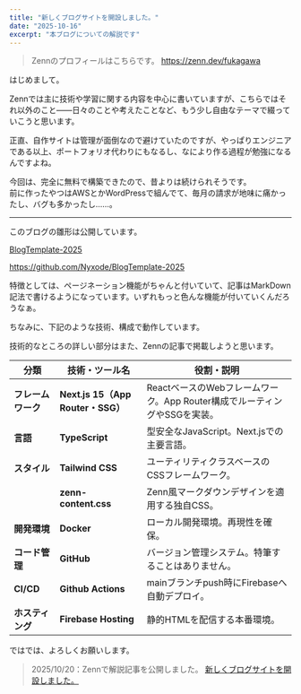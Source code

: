 ```yaml
---
title: "新しくブログサイトを開設しました。"
date: "2025-10-16"
excerpt: "本ブログについての解説です"
---
```


>Zennのプロフィールはこちらです。
> https://zenn.dev/fukagawa


はじめまして。

Zennでは主に技術や学習に関する内容を中心に書いていますが、こちらではそれ以外のこと――日々のことや考えたことなど、もう少し自由なテーマで綴っていこうと思います。

正直、自作サイトは管理が面倒なので避けていたのですが、やっぱりエンジニアである以上、ポートフォリオ代わりにもなるし、なにより作る過程が勉強になるんですよね。

今回は、完全に無料で構築できたので、昔よりは続けられそうです。  
前に作ったやつはAWSとかWordPressで組んでて、毎月の請求が地味に痛かったし、バグも多かったし……。

---

このブログの雛形は公開しています。

[BlogTemplate-2025](https://blogtemplate-2025.web.app/)

https://github.com/Nyxode/BlogTemplate-2025

特徴としては、ページネーション機能がちゃんと付いていて、記事はMarkDown記法で書けるようになっています。いずれもっと色んな機能が付いていくんだろうなぁ。

ちなみに、下記のような技術、構成で動作しています。

技術的なところの詳しい部分はまた、Zennの記事で掲載しようと思います。

| 分類 | **技術・ツール名** | **役割・説明** |
| --- | --- | --- |
| **フレームワーク** | **Next.js 15（App Router・SSG）** | ReactベースのWebフレームワーク。App Router構成でルーティングやSSGを実装。 |
| **言語** | **TypeScript** | 型安全なJavaScript。Next.jsでの主要言語。 |
| **スタイル** | **Tailwind CSS** | ユーティリティクラスベースのCSSフレームワーク。 |
|  | **zenn-content.css** | Zenn風マークダウンデザインを適用する独自CSS。 |
| **開発環境** | **Docker** | ローカル開発環境。再現性を確保。 |
| **コード管理** | **GitHub** | バージョン管理システム。特筆することはありません。 |
| **CI/CD** | **Github Actions** | mainブランチpush時にFirebaseへ自動デプロイ。 |
| **ホスティング** | **Firebase Hosting** | 静的HTMLを配信する本番環境。 |

ではでは、よろしくお願いします。

> 2025/10/20：Zennで解説記事を公開しました。
> [新しくブログサイトを開設しました。](https://zenn.dev/fukagawa/articles/54a053cfe92071)